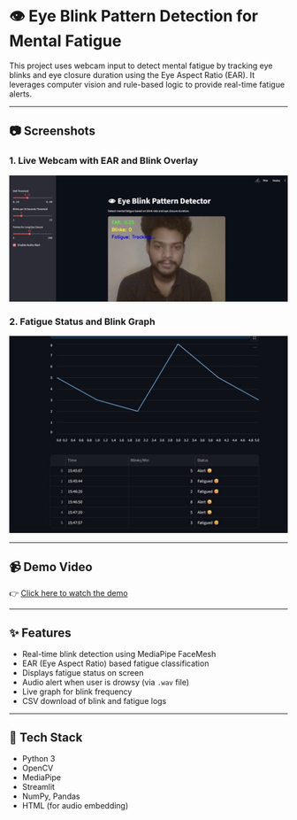 # 👁️ Eye Blink Pattern Detection for Mental Fatigue

This project uses webcam input to detect mental fatigue by tracking eye blinks and eye closure duration using the Eye Aspect Ratio (EAR). It leverages computer vision and rule-based logic to provide real-time fatigue alerts.

---

## 📷 Screenshots

### 1. Live Webcam with EAR and Blink Overlay  
![Live Feed](images/live_feed.png)

### 2. Fatigue Status and Blink Graph  
![Fatigue Output](images/fatigue_status.png)

---

## 📹 Demo Video

👉 [Click here to watch the demo](https://youtu.be/5D4xDa3DLQc?si=6vP3Qy54Afevk3sO)  

---

## ✨ Features

- Real-time blink detection using MediaPipe FaceMesh  
- EAR (Eye Aspect Ratio) based fatigue classification  
- Displays fatigue status on screen  
- Audio alert when user is drowsy (via `.wav` file)  
- Live graph for blink frequency  
- CSV download of blink and fatigue logs  

---

## 🧠 Tech Stack

- Python 3  
- OpenCV  
- MediaPipe  
- Streamlit  
- NumPy, Pandas  
- HTML (for audio embedding)
